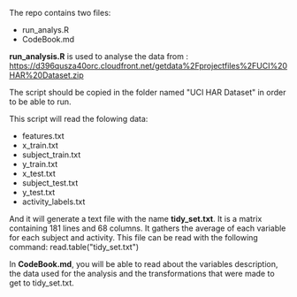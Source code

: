 The repo contains two files:

* run_analys.R
* CodeBook.md

**run_analysis.R** is used to analyse the data from : https://d396qusza40orc.cloudfront.net/getdata%2Fprojectfiles%2FUCI%20HAR%20Dataset.zip

The script should be copied in the folder named "UCI HAR Dataset" in order to be able to run.

This script will read the folowing data:

* features.txt
* x_train.txt
* subject_train.txt
* y_train.txt
* x_test.txt
* subject_test.txt
* y_test.txt
* activity_labels.txt

And it will generate a text file with the name **tidy_set.txt**. It is a matrix containing 181 lines and 68 columns.
It gathers the average of each variable for each subject and activity.
This file can be read with the following command: read.table("tidy_set.txt")

In **CodeBook.md**, you will be able to read about the variables description, the data used for the analysis and the transformations that were made to get to tidy_set.txt.


